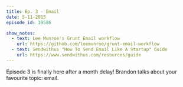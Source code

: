 ```yaml
---
title: Ep. 3 - Email
date: 5-11-2015
episode_id: 19586

show_notes:
  - text: Lee Munroe's Grunt Email workflow
    url: https://github.com/leemunroe/grunt-email-workflow
  - text: Sendwithus "How To Send Email Like A Startup" Guide
    url: https://www.sendwithus.com/resources/guide
---
```


Episode 3 is finally here after a month delay! Brandon talks about your favourite topic: email.
